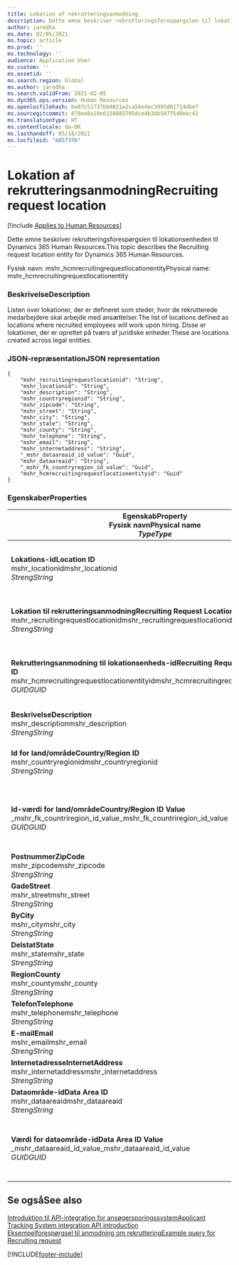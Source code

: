 ```yaml
---
title: Lokation af rekrutteringsanmodning
description: Dette emne beskriver rekrutteringsforespørgslen til lokationsenheden til Dynamics 365 Human Resources.
author: jaredha
ms.date: 02/05/2021
ms.topic: article
ms.prod: ''
ms.technology: ''
audience: Application User
ms.custom: ''
ms.assetid: ''
ms.search.region: Global
ms.author: jaredha
ms.search.validFrom: 2021-02-05
ms.dyn365.ops.version: Human Resources
ms.openlocfilehash: be87c51737bb9021e2ca56e4ec3993d01714dbef
ms.sourcegitcommit: 879ee8a10e6158885795dce4b3db5077540eec41
ms.translationtype: HT
ms.contentlocale: da-DK
ms.lasthandoff: 05/18/2021
ms.locfileid: "6057376"
---
```

# <a name="recruiting-request-location"></a><span data-ttu-id="ab479-103">Lokation af rekrutteringsanmodning</span><span class="sxs-lookup"><span data-stu-id="ab479-103">Recruiting request location</span></span>

[!include [Applies to Human Resources](../includes/applies-to-hr.md)]

<span data-ttu-id="ab479-104">Dette emne beskriver rekrutteringsforespørgslen til lokationsenheden til Dynamics 365 Human Resources.</span><span class="sxs-lookup"><span data-stu-id="ab479-104">This topic describes the Recruiting request location entity for Dynamics 365 Human Resources.</span></span>

<span data-ttu-id="ab479-105">Fysisk navn: mshr_hcmrecruitingrequestlocationentity</span><span class="sxs-lookup"><span data-stu-id="ab479-105">Physical name: mshr_hcmrecruitingrequestlocationentity</span></span>

### <a name="description"></a><span data-ttu-id="ab479-106">Beskrivelse</span><span class="sxs-lookup"><span data-stu-id="ab479-106">Description</span></span>

<span data-ttu-id="ab479-107">Listen over lokationer, der er defineret som steder, hvor de rekrutterede medarbejdere skal arbejde med ansættelser.</span><span class="sxs-lookup"><span data-stu-id="ab479-107">The list of locations defined as locations where recruited employees will work upon hiring.</span></span> <span data-ttu-id="ab479-108">Disse er lokationer, der er oprettet på tværs af juridiske enheder.</span><span class="sxs-lookup"><span data-stu-id="ab479-108">These are locations created across legal entities.</span></span>

### <a name="json-representation"></a><span data-ttu-id="ab479-109">JSON-repræsentation</span><span class="sxs-lookup"><span data-stu-id="ab479-109">JSON representation</span></span>

```
{
    "mshr_recruitingrequestlocationid": "String",
    "mshr_locationid": "String",
    "mshr_description": "String",
    "mshr_countryregionid": "String",
    "mshr_zipcode": "String",
    "mshr_street": "String",
    "mshr_city": "String",
    "mshr_state": "String",
    "mshr_county": "String",
    "mshr_telephone": "String",
    "mshr_email": "String",
    "mshr_internetaddress": "String",
    "_mshr_dataareaid_id_value": "Guid",
    "mshr_dataareaid": "String",
    "_mshr_fk_countryregion_id_value": "Guid",
    "mshr_hcmrecruitingrequestlocationentityid": "Guid"
}
```

### <a name="properties"></a><span data-ttu-id="ab479-110">Egenskaber</span><span class="sxs-lookup"><span data-stu-id="ab479-110">Properties</span></span>

| <span data-ttu-id="ab479-111">Egenskab</span><span class="sxs-lookup"><span data-stu-id="ab479-111">Property</span></span><br><span data-ttu-id="ab479-112">**Fysisk navn**</span><span class="sxs-lookup"><span data-stu-id="ab479-112">**Physical name**</span></span><br><span data-ttu-id="ab479-113">**_Type_**</span><span class="sxs-lookup"><span data-stu-id="ab479-113">**_Type_**</span></span> | <span data-ttu-id="ab479-114">Anvendelse</span><span class="sxs-lookup"><span data-stu-id="ab479-114">Use</span></span> | <span data-ttu-id="ab479-115">Beskrivelse</span><span class="sxs-lookup"><span data-stu-id="ab479-115">Description</span></span> |
| --- | --- | --- |
| <span data-ttu-id="ab479-116">**Lokations-id**</span><span class="sxs-lookup"><span data-stu-id="ab479-116">**Location ID**</span></span><br><span data-ttu-id="ab479-117">mshr_locationid</span><span class="sxs-lookup"><span data-stu-id="ab479-117">mshr_locationid</span></span><br><span data-ttu-id="ab479-118">*Streng*</span><span class="sxs-lookup"><span data-stu-id="ab479-118">*String*</span></span> | <span data-ttu-id="ab479-119">Skriv én gang</span><span class="sxs-lookup"><span data-stu-id="ab479-119">Write-once</span></span><br><span data-ttu-id="ab479-120">Påkrævet</span><span class="sxs-lookup"><span data-stu-id="ab479-120">Required</span></span> | <span data-ttu-id="ab479-121">Systemgenereret, brugerlæsbar identifikation til rekrutteringslokation.</span><span class="sxs-lookup"><span data-stu-id="ab479-121">The system-generated, user-readable identifier for the recruiting location.</span></span> |
| <span data-ttu-id="ab479-122">**Lokation til rekrutteringsanmodning**</span><span class="sxs-lookup"><span data-stu-id="ab479-122">**Recruiting Request Location**</span></span><br><span data-ttu-id="ab479-123">mshr_recruitingrequestlocationid</span><span class="sxs-lookup"><span data-stu-id="ab479-123">mshr_recruitingrequestlocationid</span></span><br><span data-ttu-id="ab479-124">*Streng*</span><span class="sxs-lookup"><span data-stu-id="ab479-124">*String*</span></span> | <span data-ttu-id="ab479-125">Skriv én gang</span><span class="sxs-lookup"><span data-stu-id="ab479-125">Write-once</span></span><br><span data-ttu-id="ab479-126">Påkrævet</span><span class="sxs-lookup"><span data-stu-id="ab479-126">Required</span></span> | <span data-ttu-id="ab479-127">Brugerdefineret entydig identifikation af rekrutteringslokationen.</span><span class="sxs-lookup"><span data-stu-id="ab479-127">User-defined unique identifier for the recruiting location.</span></span> |
| <span data-ttu-id="ab479-128">**Rekrutteringsanmodning til lokationsenheds-id**</span><span class="sxs-lookup"><span data-stu-id="ab479-128">**Recruiting Request Location Entity ID**</span></span><br><span data-ttu-id="ab479-129">mshr_hcmrecruitingrequestlocationentityid</span><span class="sxs-lookup"><span data-stu-id="ab479-129">mshr_hcmrecruitingrequestlocationentityid</span></span><br><span data-ttu-id="ab479-130">*GUID*</span><span class="sxs-lookup"><span data-stu-id="ab479-130">*GUID*</span></span> | <span data-ttu-id="ab479-131">Skrivebeskyttet</span><span class="sxs-lookup"><span data-stu-id="ab479-131">Read-only</span></span><br><span data-ttu-id="ab479-132">Påkrævet</span><span class="sxs-lookup"><span data-stu-id="ab479-132">Required</span></span> | <span data-ttu-id="ab479-133">Systemgenereret entydig identifikation af rekrutteringsanmodning til lokationsposten.</span><span class="sxs-lookup"><span data-stu-id="ab479-133">System-generated unique identifier for the recruiting request location record.</span></span> |
| <span data-ttu-id="ab479-134">**Beskrivelse**</span><span class="sxs-lookup"><span data-stu-id="ab479-134">**Description**</span></span><br><span data-ttu-id="ab479-135">mshr_description</span><span class="sxs-lookup"><span data-stu-id="ab479-135">mshr_description</span></span><br><span data-ttu-id="ab479-136">*Streng*</span><span class="sxs-lookup"><span data-stu-id="ab479-136">*String*</span></span> | <span data-ttu-id="ab479-137">Læse/skrive</span><span class="sxs-lookup"><span data-stu-id="ab479-137">Read/write</span></span><br><span data-ttu-id="ab479-138">Påkrævet</span><span class="sxs-lookup"><span data-stu-id="ab479-138">Required</span></span> | <span data-ttu-id="ab479-139">Beskrivelse af lokationen.</span><span class="sxs-lookup"><span data-stu-id="ab479-139">Description of the location.</span></span> |
| <span data-ttu-id="ab479-140">**Id for land/område**</span><span class="sxs-lookup"><span data-stu-id="ab479-140">**Country/Region ID**</span></span><br><span data-ttu-id="ab479-141">mshr_countryregionid</span><span class="sxs-lookup"><span data-stu-id="ab479-141">mshr_countryregionid</span></span><br><span data-ttu-id="ab479-142">*Streng*</span><span class="sxs-lookup"><span data-stu-id="ab479-142">*String*</span></span> | <span data-ttu-id="ab479-143">Skrivebeskyttet</span><span class="sxs-lookup"><span data-stu-id="ab479-143">Read-only</span></span><br><span data-ttu-id="ab479-144">Valgfri</span><span class="sxs-lookup"><span data-stu-id="ab479-144">Optional</span></span> | <span data-ttu-id="ab479-145">Angiver, hvilket land eller område kandidaten er statsborger i.</span><span class="sxs-lookup"><span data-stu-id="ab479-145">Specifies the country or region where the candidate has citizenship.</span></span> |
| <span data-ttu-id="ab479-146">**Id-værdi for land/område**</span><span class="sxs-lookup"><span data-stu-id="ab479-146">**Country/Region ID Value**</span></span><br><span data-ttu-id="ab479-147">_mshr_fk_countriregion_id_value</span><span class="sxs-lookup"><span data-stu-id="ab479-147">_mshr_fk_countriregion_id_value</span></span><br><span data-ttu-id="ab479-148">*GUID*</span><span class="sxs-lookup"><span data-stu-id="ab479-148">*GUID*</span></span> | <span data-ttu-id="ab479-149">Skrivebeskyttet</span><span class="sxs-lookup"><span data-stu-id="ab479-149">Read-only</span></span><br><span data-ttu-id="ab479-150">Valgfri</span><span class="sxs-lookup"><span data-stu-id="ab479-150">Optional</span></span><br><span data-ttu-id="ab479-151">Fremmed nøgle: mshr_logisticaddresscountryregionentityid af mshr_logisticsaddresscountryregionentity</span><span class="sxs-lookup"><span data-stu-id="ab479-151">Foreign key: mshr_logisticaddresscountryregionentityid of mshr_logisticsaddresscountryregionentity</span></span> | <span data-ttu-id="ab479-152">Systemgenereret entydig identifikator for land/område til adressen.</span><span class="sxs-lookup"><span data-stu-id="ab479-152">System-generated unique identifier of the country/region of the address.</span></span> |
| <span data-ttu-id="ab479-153">**Postnummer**</span><span class="sxs-lookup"><span data-stu-id="ab479-153">**ZipCode**</span></span><br><span data-ttu-id="ab479-154">mshr_zipcode</span><span class="sxs-lookup"><span data-stu-id="ab479-154">mshr_zipcode</span></span><br><span data-ttu-id="ab479-155">*Streng*</span><span class="sxs-lookup"><span data-stu-id="ab479-155">*String*</span></span> | <span data-ttu-id="ab479-156">Skrivebeskyttet</span><span class="sxs-lookup"><span data-stu-id="ab479-156">Read-only</span></span><br><span data-ttu-id="ab479-157">Valgfri</span><span class="sxs-lookup"><span data-stu-id="ab479-157">Optional</span></span> | <span data-ttu-id="ab479-158">Postnummer.</span><span class="sxs-lookup"><span data-stu-id="ab479-158">Zip/postal code.</span></span> |
| <span data-ttu-id="ab479-159">**Gade**</span><span class="sxs-lookup"><span data-stu-id="ab479-159">**Street**</span></span><br><span data-ttu-id="ab479-160">mshr_street</span><span class="sxs-lookup"><span data-stu-id="ab479-160">mshr_street</span></span><br><span data-ttu-id="ab479-161">*Streng*</span><span class="sxs-lookup"><span data-stu-id="ab479-161">*String*</span></span> | <span data-ttu-id="ab479-162">Skrivebeskyttet</span><span class="sxs-lookup"><span data-stu-id="ab479-162">Read-only</span></span><br><span data-ttu-id="ab479-163">Valgfri</span><span class="sxs-lookup"><span data-stu-id="ab479-163">Optional</span></span> | <span data-ttu-id="ab479-164">Adresse-gade.</span><span class="sxs-lookup"><span data-stu-id="ab479-164">Street address.</span></span> |
| <span data-ttu-id="ab479-165">**By**</span><span class="sxs-lookup"><span data-stu-id="ab479-165">**City**</span></span><br><span data-ttu-id="ab479-166">mshr_city</span><span class="sxs-lookup"><span data-stu-id="ab479-166">mshr_city</span></span><br><span data-ttu-id="ab479-167">*Streng*</span><span class="sxs-lookup"><span data-stu-id="ab479-167">*String*</span></span> | <span data-ttu-id="ab479-168">Skrivebeskyttet</span><span class="sxs-lookup"><span data-stu-id="ab479-168">Read-only</span></span><br><span data-ttu-id="ab479-169">Valgfri</span><span class="sxs-lookup"><span data-stu-id="ab479-169">Optional</span></span> | <span data-ttu-id="ab479-170">By.</span><span class="sxs-lookup"><span data-stu-id="ab479-170">City.</span></span> |
| <span data-ttu-id="ab479-171">**Delstat**</span><span class="sxs-lookup"><span data-stu-id="ab479-171">**State**</span></span><br><span data-ttu-id="ab479-172">mshr_state</span><span class="sxs-lookup"><span data-stu-id="ab479-172">mshr_state</span></span><br><span data-ttu-id="ab479-173">*Streng*</span><span class="sxs-lookup"><span data-stu-id="ab479-173">*String*</span></span> | <span data-ttu-id="ab479-174">Skrivebeskyttet</span><span class="sxs-lookup"><span data-stu-id="ab479-174">Read-only</span></span><br><span data-ttu-id="ab479-175">Valgfri</span><span class="sxs-lookup"><span data-stu-id="ab479-175">Optional</span></span> | <span data-ttu-id="ab479-176">Delstat eller provins.</span><span class="sxs-lookup"><span data-stu-id="ab479-176">State or province.</span></span> |
| <span data-ttu-id="ab479-177">**Region**</span><span class="sxs-lookup"><span data-stu-id="ab479-177">**County**</span></span><br><span data-ttu-id="ab479-178">mshr_county</span><span class="sxs-lookup"><span data-stu-id="ab479-178">mshr_county</span></span><br><span data-ttu-id="ab479-179">*Streng*</span><span class="sxs-lookup"><span data-stu-id="ab479-179">*String*</span></span> | <span data-ttu-id="ab479-180">Skrivebeskyttet</span><span class="sxs-lookup"><span data-stu-id="ab479-180">Read-only</span></span><br><span data-ttu-id="ab479-181">Valgfri</span><span class="sxs-lookup"><span data-stu-id="ab479-181">Optional</span></span> | <span data-ttu-id="ab479-182">Område:</span><span class="sxs-lookup"><span data-stu-id="ab479-182">County.</span></span> |
| <span data-ttu-id="ab479-183">**Telefon**</span><span class="sxs-lookup"><span data-stu-id="ab479-183">**Telephone**</span></span><br><span data-ttu-id="ab479-184">mshr_telephone</span><span class="sxs-lookup"><span data-stu-id="ab479-184">mshr_telephone</span></span><br><span data-ttu-id="ab479-185">*Streng*</span><span class="sxs-lookup"><span data-stu-id="ab479-185">*String*</span></span> | <span data-ttu-id="ab479-186">Læse/skrive</span><span class="sxs-lookup"><span data-stu-id="ab479-186">Read/write</span></span><br><span data-ttu-id="ab479-187">Valgfri</span><span class="sxs-lookup"><span data-stu-id="ab479-187">Optional</span></span> | <span data-ttu-id="ab479-188">Lokationens telefonnummer.</span><span class="sxs-lookup"><span data-stu-id="ab479-188">Telephone number for the location.</span></span> |
| <span data-ttu-id="ab479-189">**E-mail**</span><span class="sxs-lookup"><span data-stu-id="ab479-189">**Email**</span></span><br><span data-ttu-id="ab479-190">mshr_email</span><span class="sxs-lookup"><span data-stu-id="ab479-190">mshr_email</span></span><br><span data-ttu-id="ab479-191">*Streng*</span><span class="sxs-lookup"><span data-stu-id="ab479-191">*String*</span></span> | <span data-ttu-id="ab479-192">Læse/skrive</span><span class="sxs-lookup"><span data-stu-id="ab479-192">Read/write</span></span><br><span data-ttu-id="ab479-193">Valgfri</span><span class="sxs-lookup"><span data-stu-id="ab479-193">Optional</span></span> | <span data-ttu-id="ab479-194">E-mailadresse.</span><span class="sxs-lookup"><span data-stu-id="ab479-194">Email address.</span></span> |
| <span data-ttu-id="ab479-195">**Internetadresse**</span><span class="sxs-lookup"><span data-stu-id="ab479-195">**InternetAddress**</span></span><br><span data-ttu-id="ab479-196">mshr_internetaddress</span><span class="sxs-lookup"><span data-stu-id="ab479-196">mshr_internetaddress</span></span><br><span data-ttu-id="ab479-197">*Streng*</span><span class="sxs-lookup"><span data-stu-id="ab479-197">*String*</span></span> | <span data-ttu-id="ab479-198">Læse/skrive</span><span class="sxs-lookup"><span data-stu-id="ab479-198">Read/write</span></span><br><span data-ttu-id="ab479-199">Valgfri</span><span class="sxs-lookup"><span data-stu-id="ab479-199">Optional</span></span> | <span data-ttu-id="ab479-200">URL-adressen til lokationswebstedet.</span><span class="sxs-lookup"><span data-stu-id="ab479-200">URL for the location website.</span></span> |
| <span data-ttu-id="ab479-201">**Dataområde-id**</span><span class="sxs-lookup"><span data-stu-id="ab479-201">**Data Area ID**</span></span><br><span data-ttu-id="ab479-202">mshr_dataareaid</span><span class="sxs-lookup"><span data-stu-id="ab479-202">mshr_dataareaid</span></span><br><span data-ttu-id="ab479-203">*Streng*</span><span class="sxs-lookup"><span data-stu-id="ab479-203">*String*</span></span> | <span data-ttu-id="ab479-204">Læse/skrive</span><span class="sxs-lookup"><span data-stu-id="ab479-204">Read/write</span></span><br><span data-ttu-id="ab479-205">Valgfri</span><span class="sxs-lookup"><span data-stu-id="ab479-205">Optional</span></span> | <span data-ttu-id="ab479-206">Angiver den juridiske enhed (regnskabet).</span><span class="sxs-lookup"><span data-stu-id="ab479-206">Specifies the legal entity (company).</span></span> |
| <span data-ttu-id="ab479-207">**Værdi for dataområde-id**</span><span class="sxs-lookup"><span data-stu-id="ab479-207">**Data Area ID Value**</span></span><br><span data-ttu-id="ab479-208">_mshr_dataareaid_id_value</span><span class="sxs-lookup"><span data-stu-id="ab479-208">_mshr_dataareaid_id_value</span></span><br><span data-ttu-id="ab479-209">*GUID*</span><span class="sxs-lookup"><span data-stu-id="ab479-209">*GUID*</span></span> | <span data-ttu-id="ab479-210">Skrivebeskyttet</span><span class="sxs-lookup"><span data-stu-id="ab479-210">Read-only</span></span><br><span data-ttu-id="ab479-211">Valgfri</span><span class="sxs-lookup"><span data-stu-id="ab479-211">Optional</span></span><br><span data-ttu-id="ab479-212">Fremmed nøgle: cdm_companyid af cdm_company-enhed</span><span class="sxs-lookup"><span data-stu-id="ab479-212">Foreign key: cdm_companyid of cdm_company entity</span></span> | <span data-ttu-id="ab479-213">Systemgenereret GUID-værdi, der identificerer den juridiske enhed (virksomheden).</span><span class="sxs-lookup"><span data-stu-id="ab479-213">System-generated GUID value identifying the legal entity (company).</span></span> |

## <a name="see-also"></a><span data-ttu-id="ab479-214">Se også</span><span class="sxs-lookup"><span data-stu-id="ab479-214">See also</span></span>

[<span data-ttu-id="ab479-215">Introduktion til API-integration for ansøgersporingssystem</span><span class="sxs-lookup"><span data-stu-id="ab479-215">Applicant Tracking System integration API introduction</span></span>](hr-admin-integration-ats-api-introduction.md)<br>
[<span data-ttu-id="ab479-216">Eksempelforespørgsel til anmodning om rekruttering</span><span class="sxs-lookup"><span data-stu-id="ab479-216">Example query for Recruiting request</span></span>](hr-admin-integration-ats-api-recruiting-request-example-query.md)



[!INCLUDE[footer-include](../includes/footer-banner.md)]